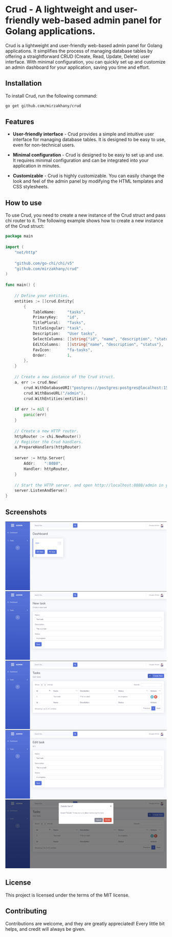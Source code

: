 Crud - A lightweight and user-friendly web-based admin panel for Golang applications.
========

Crud is a lightweight and user-friendly web-based admin panel for Golang applications. It simplifies the process of managing database tables by offering a straightforward CRUD (Create, Read, Update, Delete) user interface. With minimal configuration, you can quickly set up and customize an admin dashboard for your application, saving you time and effort.

Installation
------------
To install Crud, run the following command:

```bash
go get github.com/mirzakhany/crud
```

Features
--------

-   **User-friendly interface** - Crud provides a simple and intuitive user interface for managing database tables. It is designed to be easy to use, even for non-technical users.

-   **Minimal configuration** - Crud is designed to be easy to set up and use. It requires minimal configuration and can be integrated into your application in minutes.

-   **Customizable** - Crud is highly customizable. You can easily change the look and feel of the admin panel by modifying the HTML templates and CSS stylesheets.

How to use
----------
To use Crud, you need to create a new instance of the Crud struct and pass chi router to it. The following example shows how to create a new instance of the Crud struct:

```go
package main

import (
	"net/http"

	"github.com/go-chi/chi/v5"
	"github.com/mirzakhany/crud"
)

func main() {
   
    // Define your entities.
	entities := []crud.Entity{
		{
			TableName:     "tasks",
			PrimaryKey:    "id",
			TitlePlural:   "Tasks",
			TitleSingular: "task",
			Description:   "User tasks",
			SelectColumns: []string{"id", "name", "description", "status"},
			EditColumns:   []string{"name", "description", "status"},
			FavIcon:       "fa-tasks",
			Order:         1,
		},
	}

    // Create a new instance of the Crud struct.
   	a, err := crud.New(
		crud.WithDatabaseURI("postgres://postgres:postgres@localhost:15432/postgres?sslmode=disable"),
		crud.WithBaseURL("/admin"),
		crud.WithEntities(entities))

	if err != nil {
		panic(err)
	}

    // Create a new HTTP router.
    httpRouter := chi.NewRouter()
    // Register the Crud handlers.
	a.PrepareHandlers(httpRouter)

	server := http.Server{
		Addr:    ":8080",
		Handler: httpRouter,
	}

    // Start the HTTP server. and open http://localhost:8080/admin in your browser.
	server.ListenAndServe()
}
```

Screenshots
-----------

![Dashboard](https://github.com/mirzakhany/crud/raw/main/screenshots/dashboard.png)
![Create](https://github.com/mirzakhany/crud/raw/main/screenshots/create.png)
![Retrive](https://github.com/mirzakhany/crud/raw/main/screenshots/retrive.png)
![Update](https://github.com/mirzakhany/crud/raw/main/screenshots/update.png)
![Delete](https://github.com/mirzakhany/crud/raw/main/screenshots/delete.png)


License
-------
This project is licensed under the terms of the MIT license.

Contributing
------------
Contributions are welcome, and they are greatly appreciated! Every little bit helps, and credit will always be given.
